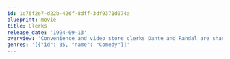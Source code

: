 ```yaml
---
id: 1c76f2e7-d22b-426f-8dff-3df9371d074a
blueprint: movie
title: Clerks
release_date: '1994-09-13'
overview: 'Convenience and video store clerks Dante and Randal are sharp-witted, potty-mouthed and bored out of their minds. So in between needling customers, the counter jockeys play hockey on the roof, visit a funeral home and deal with their love lives.'
genres: '[{"id": 35, "name": "Comedy"}]'
---
```

